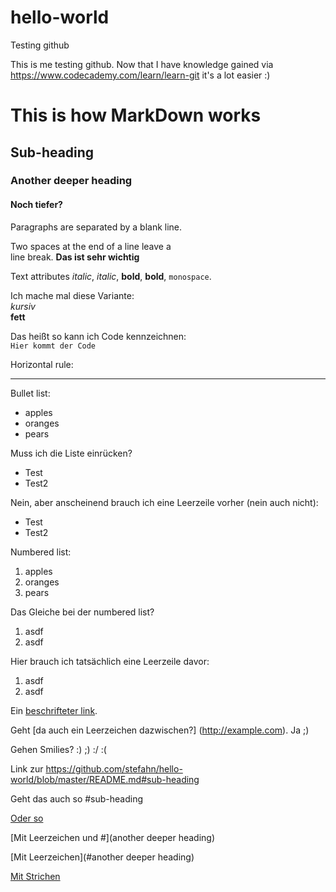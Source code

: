 # hello-world
Testing github

This is me testing github.
Now that I have knowledge gained via https://www.codecademy.com/learn/learn-git it's a lot easier :)

# This is how MarkDown works

## Sub-heading

### Another deeper heading

#### Noch tiefer?
 
Paragraphs are separated
by a blank line.

Two spaces at the end of a line leave a  
line break. **Das ist sehr wichtig**

Text attributes _italic_, *italic*, __bold__, **bold**, `monospace`.

Ich mache mal diese Variante:  
*kursiv*  
**fett**

Das heißt so kann ich Code kennzeichnen:  
`Hier kommt der Code`


Horizontal rule:

---

Bullet list:

  * apples
  * oranges
  * pears
  
Muss ich die Liste einrücken?

* Test
* Test2

Nein, aber anscheinend brauch ich eine Leerzeile vorher (nein auch nicht):
* Test
* Test2

Numbered list:

  1. apples
  2. oranges
  3. pears

Das Gleiche bei der numbered list?

1. asdf
2. asdf

Hier brauch ich tatsächlich eine Leerzeile davor:
1. asdf
2. asdf

Ein [beschrifteter link](http://example.com).

Geht [da auch ein Leerzeichen dazwischen?] (http://example.com). Ja ;)

Gehen Smilies? :) ;) :/ :(

Link zur https://github.com/stefahn/hello-world/blob/master/README.md#sub-heading

Geht das auch so #sub-heading

[Oder so](#sub-heading)

[Mit Leerzeichen und #](another deeper heading)

[Mit Leerzeichen](#another deeper heading)

[Mit Strichen](#another-deeper-heading)

